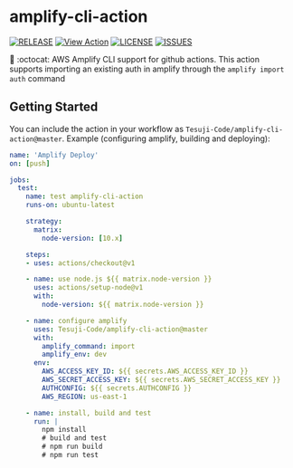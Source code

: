 # amplify-cli-action

[![RELEASE](https://img.shields.io/github/v/release/Tesuji-Code/amplify-cli-action?include_prereleases)](https://github.com/Tesuji-Code/amplify-cli-action/releases)
[![View Action](https://img.shields.io/badge/view-action-blue.svg?logo=github&color=orange)](https://github.com/marketplace/actions/amplify-cli-action-sh)
[![LICENSE](https://img.shields.io/github/license/Tesuji-Code/amplify-cli-action)](https://github.com/Tesuji-Code/amplify-cli-action/blob/master/LICENSE)
[![ISSUES](https://img.shields.io/github/issues/Tesuji-Code/amplify-cli-action)](https://github.com/Tesuji-Code/amplify-cli-action/issues)
  
🚀 :octocat: AWS Amplify CLI support for github actions. This action supports importing an existing auth in amplify through the `amplify import auth` command

## Getting Started
You can include the action in your workflow as `Tesuji-Code/amplify-cli-action@master`. Example (configuring amplify, building and deploying):

```yaml
name: 'Amplify Deploy'
on: [push]

jobs:
  test:
    name: test amplify-cli-action
    runs-on: ubuntu-latest

    strategy:
      matrix:
        node-version: [10.x]

    steps:
    - uses: actions/checkout@v1

    - name: use node.js ${{ matrix.node-version }}
      uses: actions/setup-node@v1
      with:
        node-version: ${{ matrix.node-version }}

    - name: configure amplify
      uses: Tesuji-Code/amplify-cli-action@master
      with:
        amplify_command: import
        amplify_env: dev
      env:
        AWS_ACCESS_KEY_ID: ${{ secrets.AWS_ACCESS_KEY_ID }}
        AWS_SECRET_ACCESS_KEY: ${{ secrets.AWS_SECRET_ACCESS_KEY }}
        AUTHCONFIG: ${{ secrets.AUTHCONFIG }}
        AWS_REGION: us-east-1

    - name: install, build and test
      run: |
        npm install
        # build and test
        # npm run build
        # npm run test
    
```
